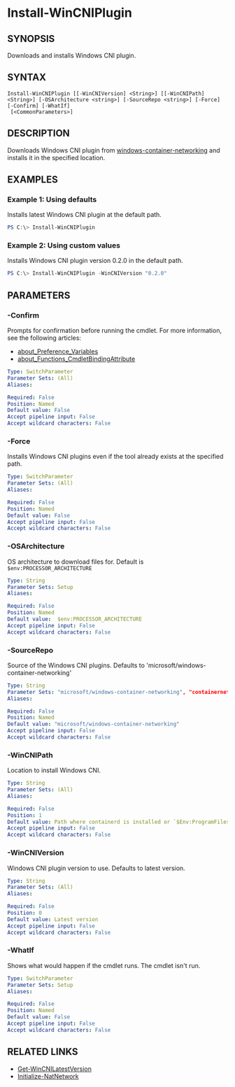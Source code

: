 ﻿---
external help file: containers-toolkit-help.xml
Module Name: containers-toolkit
online version:
schema: 2.0.0
---

# Install-WinCNIPlugin

## SYNOPSIS

Downloads and installs Windows CNI plugin.

## SYNTAX

```
Install-WinCNIPlugin [[-WinCNIVersion] <String>] [[-WinCNIPath] <String>] [-OSArchitecture <string>] [-SourceRepo <string>] [-Force] [-Confirm] [-WhatIf]
 [<CommonParameters>]
```

## DESCRIPTION

Downloads Windows CNI plugin from [windows-container-networking](https://github.com/microsoft/windows-container-networking/releases) and installs it in the specified location.

## EXAMPLES

### Example 1: Using defaults

Installs latest Windows CNI plugin at the default path.

```powershell
PS C:\> Install-WinCNIPlugin
```

### Example 2: Using custom values

Installs Windows CNI plugin version 0.2.0 in the default path.

```powershell
PS C:\> Install-WinCNIPlugin -WinCNIVersion "0.2.0"
```

## PARAMETERS

### -Confirm

Prompts for confirmation before running the cmdlet. For more information, see the following articles:

- [about_Preference_Variables](https://learn.microsoft.com/en-us/powershell/module/microsoft.powershell.core/about/about_preference_variables?view=powershell-7.4#confirmpreference)
- [about_Functions_CmdletBindingAttribute](https://learn.microsoft.com/en-us/powershell/module/microsoft.powershell.core/about/about_functions_cmdletbindingattribute?view=powershell-7.4#confirmimpact)

```yaml
Type: SwitchParameter
Parameter Sets: (All)
Aliases:

Required: False
Position: Named
Default value: False
Accept pipeline input: False
Accept wildcard characters: False
```

### -Force

Installs Windows CNI plugins even if the tool already exists at the specified path.

```yaml
Type: SwitchParameter
Parameter Sets: (All)
Aliases:

Required: False
Position: Named
Default value: False
Accept pipeline input: False
Accept wildcard characters: False
```

### -OSArchitecture

OS architecture to download files for.
Default is `$env:PROCESSOR_ARCHITECTURE`

```yaml
Type: String
Parameter Sets: Setup
Aliases:

Required: False
Position: Named
Default value:  $env:PROCESSOR_ARCHITECTURE
Accept pipeline input: False
Accept wildcard characters: False
```

### -SourceRepo

Source of the Windows CNI plugins.
Defaults to 'microsoft/windows-container-networking'

```yaml
Type: String
Parameter Sets: "microsoft/windows-container-networking", "containernetworking/plugins"
Aliases:

Required: False
Position: Named
Default value: "microsoft/windows-container-networking"
Accept pipeline input: False
Accept wildcard characters: False
```

### -WinCNIPath

Location to install Windows CNI.

```yaml
Type: String
Parameter Sets: (All)
Aliases:

Required: False
Position: 1
Default value: Path where containerd is installed or `$Env:ProgramFiles\Containerd`
Accept pipeline input: False
Accept wildcard characters: False
```

### -WinCNIVersion

Windows CNI plugin version to use. Defaults to latest version.

```yaml
Type: String
Parameter Sets: (All)
Aliases:

Required: False
Position: 0
Default value: Latest version
Accept pipeline input: False
Accept wildcard characters: False
```

### -WhatIf

Shows what would happen if the cmdlet runs. The cmdlet isn't run.

```yaml
Type: SwitchParameter
Parameter Sets: Setup
Aliases:

Required: False
Position: Named
Default value: False
Accept pipeline input: False
Accept wildcard characters: False
```

## RELATED LINKS

- [Get-WinCNILatestVersion](Get-WinCNILatestVersion.md)
- [Initialize-NatNetwork](Initialize-NatNetwork.md)
